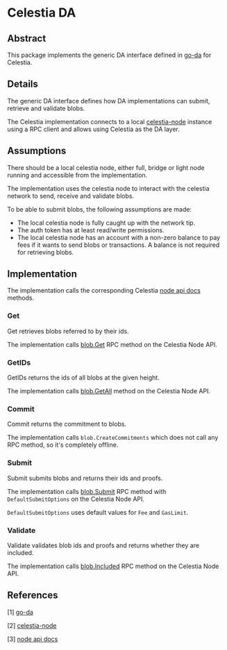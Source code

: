 # Celestia DA

## Abstract

This package implements the generic DA interface defined in [go-da] for Celestia.

## Details

The generic DA interface defines how DA implementations can submit, retrieve and validate blobs.

The Celestia implementation connects to a local [celestia-node] instance using a RPC client and allows using Celestia as the DA layer.

## Assumptions

There should be a local celestia node, either full, bridge or light node running and accessible from the implementation.

The implementation uses the celestia node to interact with the celestia network to send, receive and validate blobs.

To be able to submit blobs, the following assumptions are made:

* The local celestia node is fully caught up with the network tip.
* The auth token has at least read/write permissions.
* The local celestia node has an account with a non-zero balance to pay fees if it wants to send blobs or transactions. A balance is not required for retrieving blobs.

## Implementation

The implementation calls the corresponding Celestia [node api docs] methods.

### Get

Get retrieves blobs referred to by their ids.

The implementation calls [blob.Get] RPC method on the Celestia Node API.

### GetIDs

GetIDs returns the ids of all blobs at the given height.

The implementation calls [blob.GetAll] method on the Celestia Node API.

### Commit

Commit returns the commitment to blobs.

The implementation calls `blob.CreateCommitments` which does not call any RPC method, so it's completely offline.

### Submit

Submit submits blobs and returns their ids and proofs.

The implementation calls [blob.Submit] RPC method with `DefaultSubmitOptions` on the Celestia Node API.

`DefaultSubmitOptions` uses default values for `Fee` and `GasLimit`.

### Validate

Validate validates blob ids and proofs and returns whether they are included.

The implementation calls [blob.Included] RPC method on the Celestia Node API.

## References

[1] [go-da]

[2] [celestia-node]

[3] [node api docs]

[go-da]: https://github.com/rollkit/go-da
[celestia-node]: https://github.com/celestiaorg/celestia-node
[node api docs]: https://docs.celestia.org/api/v0.11.0-rc13/
[blob.Get]: https://docs.celestia.org/api/v0.11.0-rc13/#blob.Get
[blob.GetAll]: https://docs.celestia.org/api/v0.11.0-rc13/#blob.GetAll
[blob.Submit]: https://docs.celestia.org/api/v0.11.0-rc13/#blob.Submit
[blob.Included]: https://docs.celestia.org/api/v0.11.0-rc13/#blob.Included
